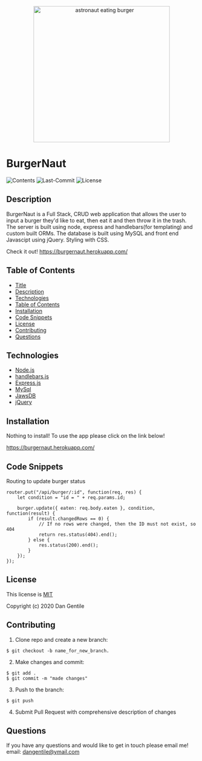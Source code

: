
<p align="center">
<img width="360" alt="astronaut eating burger" src="https://user-images.githubusercontent.com/68626350/96198398-92fb5800-0f09-11eb-85be-a8272957f955.png">
</p>


# BurgerNaut

![Contents](https://img.shields.io/github/languages/top/dan-gentile/burgernaut)
![Last-Commit](https://img.shields.io/github/last-commit/dan-gentile/burgernaut)
![License](https://img.shields.io/github/license/dan-gentile/burgernaut)

## Description 

BurgerNaut is a Full Stack, CRUD web application that allows the user to input a burger they'd like to eat, then eat it and then throw it in the trash. The server is built using node, express and handlebars(for templating) and custom built ORMs. The database is built using MySQL and front end Javascipt using jQuery. Styling with CSS. 

Check it out! <https://burgernaut.herokuapp.com/>

## Table of Contents

- [Title](#title)
- [Description](#description)
- [Technologies](#technologies)
- [Table of Contents](#table-of-contents)
- [Installation](#installation)
- [Code Snippets](#code-snippets)
- [License](#license)
- [Contributing](#contributing)
- [Questions](#questions)

## Technologies 

- [Node.js](https://nodejs.org/en/)
- [handlebars.js](https://handlebarsjs.com/)
- [Express.js](https://expressjs.com/)
- [MySql](https://www.mysql.com/)
- [JawsDB](https://www.jawsdb.com/)
- [jQuery](https://jquery.com/)

## Installation 

Nothing to install! To use the app please click on the link below! 

<https://burgernaut.herokuapp.com/>


## Code Snippets
Routing to update burger status
~~~
router.put("/api/burger/:id", function(req, res) {
    let condition = "id = " + req.params.id;

    burger.update({ eaten: req.body.eaten }, condition, function(result) {
        if (result.changedRows == 0) {
            // If no rows were changed, then the ID must not exist, so 404
            return res.status(404).end();
        } else {
            res.status(200).end();
        }
    });
});
~~~

## License 

This license is [MIT](https://github.com/dan-gentile/burgernaut/blob/master/LICENSE)

Copyright (c) 2020 Dan Gentile 

## Contributing 


1. Clone repo and create a new branch: 
~~~
$ git checkout -b name_for_new_branch.
~~~
2. Make changes and commit: 
~~~
$ git add . 
$ git commit -m "made changes"
~~~
3. Push to the branch:
~~~
$ git push
~~~
4. Submit Pull Request with comprehensive description of changes

## Questions 

If you have any questions and would like to get in touch please email me! 
email: dangentile@ymail.com